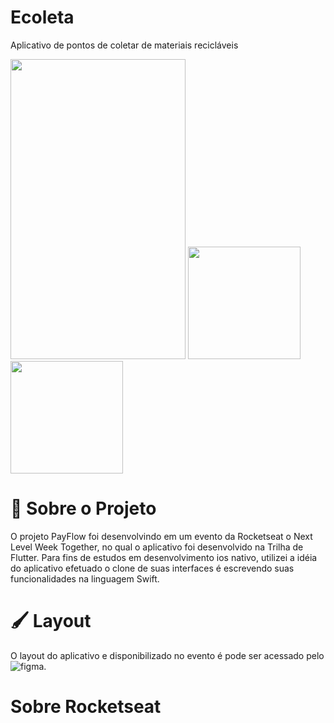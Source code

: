 # Ecoleta
 Aplicativo de pontos de coletar de materiais recicláveis
 
 

 
 
 <div>
  <img height="480em"  width="280em" src="https://github.com/let-pedro/assets/blob/main/Ecoleta/launch.png"/>  
  <img height="180em" src="https://github.com/let-pedro/assets/blob/main/Ecoleta/initial.png"/>
  <img height="180em" src="https://github.com/let-pedro/assets/blob/main/Ecoleta/Details.png"/>
</div>
 
 


# 🔖 Sobre o Projeto


O projeto PayFlow foi desenvolvindo em um evento da Rocketseat o Next Level Week Together, no qual o aplicativo foi desenvolvido na Trilha de Flutter. Para fins de estudos em desenvolvimento ios nativo, utilizei a idéia do aplicativo efetuado o clone de suas interfaces é escrevendo suas funcionalidades na linguagem Swift.



 
# 🖌 Layout

O layout do aplicativo e disponibilizado no evento é pode ser acessado pelo ![figma](https://www.figma.com/file/kLK7FYnWKMoN68sQXcSniu/PayFlow?node-id=0%3A1). 


# Sobre Rocketseat
